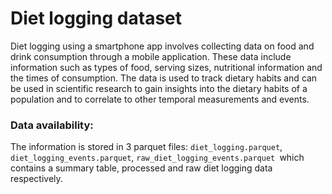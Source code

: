 # Diet logging dataset  

Diet logging using a smartphone app involves collecting data on food and drink consumption through a mobile application. These data include information such as types of food, serving sizes, nutritional information and the times of consumption. The data is used to track dietary habits and can be used in scientific research to gain insights into the dietary habits of a population and to correlate to other temporal measurements and events.

### Data availability:
The information is stored in 3 parquet files: `diet_logging.parquet`, `diet_logging_events.parquet`,  `raw_diet_logging_events.parquet `which contains a summary table, processed and raw diet logging data respectively.